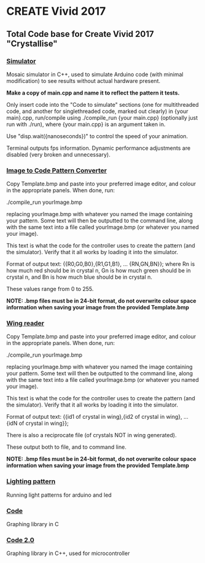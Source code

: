 # CREATE Vivid 2017

## Total Code base for Create Vivid 2017 "Crystallise"

### [Simulator](https://github.com/will-weng/vivid17/tree/master/Simulator)

Mosaic simulator in C++, used to simulate Arduino code (with minimal modification) to see results without actual hardware present. 
<p>
<b>Make a copy of main.cpp and name it to reflect the pattern it tests.</b>
<p>
Only insert code into the "Code to simulate" sections (one for multithreaded code, and another for singlethreaded code, marked out clearly) in {your main}.cpp, run/compile using ./compile_run {your main.cpp} (optionally just run with ./run), where {your main.cpp} is an argument taken in. 
<p>
Use "disp.wait({nanoseconds})" to control the speed of your animation.
<p>
Terminal outputs fps information. Dynamic performance adjustments are disabled (very broken and unnecessary).

### [Image to Code Pattern Converter](https://github.com/will-weng/vivid17/tree/master/Simulator/%5BImage%20to%20Code%5D%20Pattern%20Converter)

Copy Template.bmp and paste into your preferred image editor, and colour in the appropriate panels. When done, run:
<p>
 ./compile_run yourImage.bmp
<p>
 replacing yourImage.bmp with whatever you named the image containing your pattern. Some text will then be outputted to the command line, along with the same text into a file called yourImage.bmp (or whatever you named your image).
<p>
 This text is what the code for the controller uses to create the pattern (and the simulator). Verify that it all works by loading it into the simulator.
<p>
 Format of output text:
 {{R0,G0,B0},{R1,G1,B1}, ... {RN,GN,BN}};
 where Rn is how much red should be in crystal n,
       Gn is how much green should be in crystal n, and
       Bn is how much blue should be in crystal n. 
<p>
These values range from 0 to 255.
<p>
<b>NOTE: .bmp files must be in 24-bit format, do not overwrite colour space information when saving your image from the provided Template.bmp</b>

### [Wing reader](https://github.com/will-weng/vivid17/tree/master/Simulator/Wing%20reader)
Copy Template.bmp and paste into your preferred image editor, and colour in the appropriate panels. When done, run:
<p>
 ./compile_run yourImage.bmp
<p>
 replacing yourImage.bmp with whatever you named the image containing your pattern. Some text will then be outputted to the command line, along with the same text into a file called yourImage.bmp (or whatever you named your image).
<p>
 This text is what the code for the controller uses to create the pattern (and the simulator). Verify that it all works by loading it into the simulator.
<p>
 Format of output text:
 {{id1 of crystal in wing},{id2 of crystal in wing}, ... {idN of crystal in wing}};
<p>
There is also a reciprocate file (of crystals NOT in wing generated).
<p>
These output both to file, and to command line.
<p>
<b>NOTE: .bmp files must be in 24-bit format, do not overwrite colour space information when saving your image from the provided Template.bmp</b>

### [Lighting pattern](https://github.com/will-weng/vivid17/tree/master/lighting_patterns)

Running light patterns for arduino and led

### [Code](https://github.com/will-weng/vivid17/tree/master/Code)

Graphing library in C

### [Code 2.0](https://github.com/will-weng/vivid17/tree/master/Code%202.0)

Graphing library in C++, used for microcontroller
